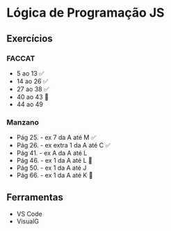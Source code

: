 # Lógica de Programação JS

## Exercícios
 ### FACCAT
- 5 ao 13 :white_check_mark:
- 14 ao 26 :white_check_mark:
- 27 ao 38 :white_check_mark:
- 40 ao 43 :construction:
- 44 ao 49 
 ### Manzano
- Pág 25. - ex 7 da A até M :white_check_mark:
- Pág 26. - ex extra 1 da A até C :white_check_mark:
- Pág 41. - ex A da A até L
- Pág 46. - ex 1 da A até L :construction:
- Pág 50. - ex 1 da A até J
- Pág 66. - ex 1 da A até K :construction:

## Ferramentas
- VS Code
- VisualG
